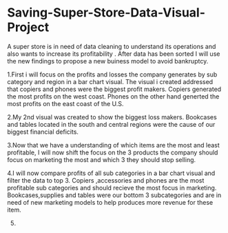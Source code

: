 # Saving-Super-Store-Data-Visual-Project
A super store is in need of data cleaning to understand its operations and also wants to increase its profitability . 
After data has been sorted I will use the new findings to propose a new buiness model to avoid bankruptcy.

1.First i will focus on the profits and losses the company generates by sub category and region in a bar chart visual.
 The visual i created addressed that copiers and phones were the biggest profit makers. Copiers generated the most profits on the west 
 coast. Phones on the other hand generted the most profits on the east coast of the U.S. 

2.My 2nd visual was created to show the biggest loss makers. Bookcases and tables located in the south and central regions were the 
 cause of our biggest financial deficits. 

3.Now that we have a understanding of which items are the most and least profitable, I will now shift the focus on the 3 products the 
 company should focus on marketing the most and which 3 they should stop selling.

4.I will now compare profits of all sub categories in a bar chart visual and filter the data to top 3. Copiers ,accessories and phones 
 are the most profitable sub categories and should recieve the most focus in marketing. Bookcases,supplies and tables were our bottom 
 3 subcategories and are in need of new marketing models to help produces more revenue for these item.

5. 
